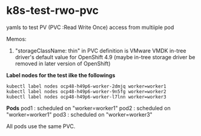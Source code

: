 # k8s-test-rwo-pvc

yamls to test PV (PVC :Read Write Once) access from multiiple pod 

Memos:
1) "storageClassName: thin" in PVC definition is VMware VMDK in-tree driver's default value for OpenShift 4.9 (maybe in-tree storage driver be removed in later version of OpenShift)

**Label nodes for the test ilke the followings**

```
kubectl label nodes ocp48-h49p6-worker-2dmjq worker=worker1
kubectl label nodes ocp48-h49p6-worker-9n5fg worker=worker2
kubectl label nodes ocp48-h49p6-worker-l7lnn worker=worker3
```

**Pods**
pod1 : scheduled on "worker=worker1"
pod2 : scheduled on "worker=worker1"
pod3 : scheduled on "worker=worker3"

All pods use the same PVC.
